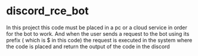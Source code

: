 # discord_rce_bot
In this project this code must be placed in a pc or a cloud service in order for the bot to work.
And when the user sends a request to the bot using its prefix ( which is $ in this code) the request is executed in the system where the code is placed and return the output of the code in the discord
